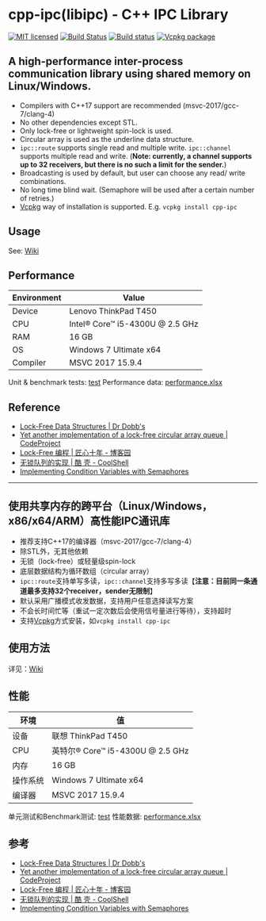 # cpp-ipc(libipc) - C++ IPC Library

[![MIT licensed](https://img.shields.io/badge/license-MIT-blue.svg)](https://github.com/mutouyun/cpp-ipc/blob/master/LICENSE)
[![Build Status](https://github.com/mutouyun/cpp-ipc/actions/workflows/c-cpp.yml/badge.svg)](https://github.com/mutouyun/cpp-ipc/actions)
[![Build status](https://ci.appveyor.com/api/projects/status/github/mutouyun/cpp-ipc?branch=master&svg=true)](https://ci.appveyor.com/project/mutouyun/cpp-ipc)
[![Vcpkg package](https://img.shields.io/badge/Vcpkg-package-blueviolet)](https://github.com/microsoft/vcpkg/tree/master/ports/cpp-ipc)

## A high-performance inter-process communication library using shared memory on Linux/Windows.

 * Compilers with C++17 support are recommended (msvc-2017/gcc-7/clang-4)
 * No other dependencies except STL.
 * Only lock-free or lightweight spin-lock is used.
 * Circular array is used as the underline data structure.
 * `ipc::route` supports single read and multiple write. `ipc::channel` supports multiple read and write. (**Note: currently, a channel supports up to 32 receivers, but there is no such a limit for the sender.**) 
 * Broadcasting is used by default, but user can choose any read/ write combinations.
 * No long time blind wait. (Semaphore will be used after a certain number of retries.) 
 * [Vcpkg](https://github.com/microsoft/vcpkg/blob/master/README.md) way of installation is supported. E.g. `vcpkg install cpp-ipc`

## Usage

See: [Wiki](https://github.com/mutouyun/cpp-ipc/wiki)

## Performance

 Environment | Value
 ------ | ------
 Device | Lenovo ThinkPad T450
 CPU | Intel® Core™ i5-4300U @ 2.5 GHz
 RAM | 16 GB
 OS | Windows 7 Ultimate x64
 Compiler | MSVC 2017 15.9.4

Unit & benchmark tests: [test](test)
Performance data: [performance.xlsx](performance.xlsx)

## Reference

 * [Lock-Free Data Structures | Dr Dobb's](http://www.drdobbs.com/lock-free-data-structures/184401865)
 * [Yet another implementation of a lock-free circular array queue | CodeProject](https://www.codeproject.com/Articles/153898/Yet-another-implementation-of-a-lock-free-circular)
 * [Lock-Free 编程 | 匠心十年 - 博客园](http://www.cnblogs.com/gaochundong/p/lock_free_programming.html)
 * [无锁队列的实现 | 酷 壳 - CoolShell](https://coolshell.cn/articles/8239.html)
 * [Implementing Condition Variables with Semaphores](https://www.microsoft.com/en-us/research/wp-content/uploads/2004/12/ImplementingCVs.pdf)

------


## 使用共享内存的跨平台（Linux/Windows，x86/x64/ARM）高性能IPC通讯库

 * 推荐支持C++17的编译器（msvc-2017/gcc-7/clang-4）
 * 除STL外，无其他依赖
 * 无锁（lock-free）或轻量级spin-lock
 * 底层数据结构为循环数组（circular array）
 * `ipc::route`支持单写多读，`ipc::channel`支持多写多读【**注意：目前同一条通道最多支持32个receiver，sender无限制**】
 * 默认采用广播模式收发数据，支持用户任意选择读写方案
 * 不会长时间忙等（重试一定次数后会使用信号量进行等待），支持超时
 * 支持[Vcpkg](https://github.com/microsoft/vcpkg/blob/master/README_zh_CN.md)方式安装，如`vcpkg install cpp-ipc`

## 使用方法

详见：[Wiki](https://github.com/mutouyun/cpp-ipc/wiki)

## 性能

| 环境     | 值                               |
| -------- | -------------------------------- |
| 设备     | 联想 ThinkPad T450               |
| CPU      | 英特尔® Core™ i5-4300U @ 2.5 GHz |
| 内存     | 16 GB                            |
| 操作系统 | Windows 7 Ultimate x64           |
| 编译器   | MSVC 2017 15.9.4                 |

单元测试和Benchmark测试: [test](test)
性能数据: [performance.xlsx](performance.xlsx)

## 参考

 * [Lock-Free Data Structures | Dr Dobb's](http://www.drdobbs.com/lock-free-data-structures/184401865)
 * [Yet another implementation of a lock-free circular array queue | CodeProject](https://www.codeproject.com/Articles/153898/Yet-another-implementation-of-a-lock-free-circular)
 * [Lock-Free 编程 | 匠心十年 - 博客园](http://www.cnblogs.com/gaochundong/p/lock_free_programming.html)
 * [无锁队列的实现 | 酷 壳 - CoolShell](https://coolshell.cn/articles/8239.html)
 * [Implementing Condition Variables with Semaphores](https://www.microsoft.com/en-us/research/wp-content/uploads/2004/12/ImplementingCVs.pdf)
